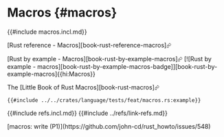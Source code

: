 # Macros {#macros}

{{#include macros.incl.md}}

[Rust reference - Macros][book-rust-reference-macros]⮳

[Rust by example - Macros][book-rust-by-example-macros]⮳ [![Rust by example - macros][book-rust-by-example-macros-badge]][book-rust-by-example-macros]{{hi:Macros}}

The [Little Book of Rust Macros][book-rust-macros]⮳

```rust,editable
{{#include ../../crates/language/tests/feat/macros.rs:example}}
```

{{#include refs.incl.md}}
{{#include ../refs/link-refs.md}}

<div class="hidden">
[macros: write (P1)](https://github.com/john-cd/rust_howto/issues/548)

</div>
